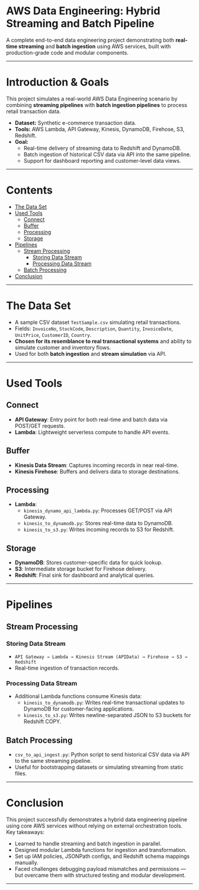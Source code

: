 # AWS Data Engineering: Hybrid Streaming and Batch Pipeline

A complete end-to-end data engineering project demonstrating both **real-time streaming** and **batch ingestion** using AWS services, built with production-grade code and modular components.

---

# Introduction & Goals

This project simulates a real-world AWS Data Engineering scenario by combining **streaming pipelines** with **batch ingestion pipelines** to process retail transaction data.

- **Dataset:** Synthetic e-commerce transaction data.
- **Tools:** AWS Lambda, API Gateway, Kinesis, DynamoDB, Firehose, S3, Redshift.
- **Goal:** 
  - Real-time delivery of streaming data to Redshift and DynamoDB.
  - Batch ingestion of historical CSV data via API into the same pipeline.
  - Support for dashboard reporting and customer-level data views.

---

# Contents

- [The Data Set](#the-data-set)
- [Used Tools](#used-tools)
  - [Connect](#connect)
  - [Buffer](#buffer)
  - [Processing](#processing)
  - [Storage](#storage)
- [Pipelines](#pipelines)
  - [Stream Processing](#stream-processing)
    - [Storing Data Stream](#storing-data-stream)
    - [Processing Data Stream](#processing-data-stream)
  - [Batch Processing](#batch-processing)
- [Conclusion](#conclusion)

---

# The Data Set

- A sample CSV dataset `TestSample.csv` simulating retail transactions.
- Fields: `InvoiceNo`, `StockCode`, `Description`, `Quantity`, `InvoiceDate`, `UnitPrice`, `CustomerID`, `Country`.
- **Chosen for its resemblance to real transactional systems** and ability to simulate customer and inventory flows.
- Used for both **batch ingestion** and **stream simulation** via API.

---

# Used Tools

## Connect
- **API Gateway**: Entry point for both real-time and batch data via POST/GET requests.
- **Lambda**: Lightweight serverless compute to handle API events.

## Buffer
- **Kinesis Data Stream**: Captures incoming records in near real-time.
- **Kinesis Firehose**: Buffers and delivers data to storage destinations.

## Processing
- **Lambda**:
  - `kinesis_dynamo_api_lambda.py`: Processes GET/POST via API Gateway.
  - `kinesis_to_dynamodb.py`: Stores real-time data to DynamoDB.
  - `kinesis_to_s3.py`: Writes incoming records to S3 for Redshift.

## Storage
- **DynamoDB**: Stores customer-specific data for quick lookup.
- **S3**: Intermediate storage bucket for Firehose delivery.
- **Redshift**: Final sink for dashboard and analytical queries.

---

# Pipelines

## Stream Processing

### Storing Data Stream
- `API Gateway → Lambda → Kinesis Stream (APIData) → Firehose → S3 → Redshift`
- Real-time ingestion of transaction records.

### Processing Data Stream
- Additional Lambda functions consume Kinesis data:
  - `kinesis_to_dynamodb.py`: Writes real-time transactional updates to DynamoDB for customer-facing applications.
  - `kinesis_to_s3.py`: Writes newline-separated JSON to S3 buckets for Redshift COPY.

## Batch Processing
- `csv_to_api_ingest.py`: Python script to send historical CSV data via API to the same streaming pipeline.
- Useful for bootstrapping datasets or simulating streaming from static files.

---

# Conclusion

This project successfully demonstrates a hybrid data engineering pipeline using core AWS services without relying on external orchestration tools. Key takeaways:

- Learned to handle streaming and batch ingestion in parallel.
- Designed modular Lambda functions for ingestion and transformation.
- Set up IAM policies, JSONPath configs, and Redshift schema mappings manually.
- Faced challenges debugging payload mismatches and permissions — but overcame them with structured testing and modular development.

---
